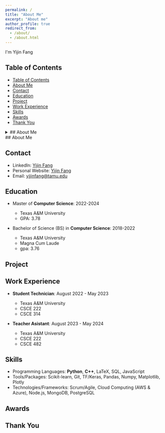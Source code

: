 ```yaml
---
permalink: /
title: "About Me"
excerpt: "About me"
author_profile: true
redirect_from:
  - /about/
  - /about.html
---
```


I'm Yijin Fang

## Table of Contents

- [Table of Contents](#table-of-contents)
- [About Me](#about-me)
- [Contact](#contact)
- [Education](#education)
- [Project](#project)
- [Work Experience](#work-experience)
- [Skills](#skills)
- [Awards](#awards)
- [Thank You](#thank-you)

<details>
<summary> ## About Me </summary>

dasdasdasdasd
</details>
## About Me

## Contact

- LinkedIn: [Yijin Fang](https://www.linkedin.com/in/yijinfang/)
- Personal Website: [Yijin Fang](https://yijinfang11.github.io/ )
- Email: yijinfang@tamu.edu

## Education

- Master of **Computer Science**: 2022-2024
  - Texas A&M University
  - GPA: 3.78

- Bachelor of Science (BS) in **Computer Science**: 2018-2022
  - Texas A&M University
  - Magna Cum Laude
  - gpa: 3.76

## Project

## Work Experience

- **Student Technician**: August 2022 - May 2023
  - Texas A&M University
  - CSCE 222
  - CSCE 314

- **Teacher Asistant**: August 2023 - May 2024
  - Texas A&M University
  - CSCE 222
  - CSCE 482

## Skills

- Programming Languages: **Python**, **C++**, LaTeX, SQL, JavaScript
- Tools/Packages: Scikit-learn, Git, TF/Keras, Pandas, Numpy, Matplotlib, Plotly
- Technologies/Frameworks: Scrum/Agile, Cloud Computing (AWS & Azure), Node.js, MongoDB, PostgreSQL

## Awards


## Thank You
